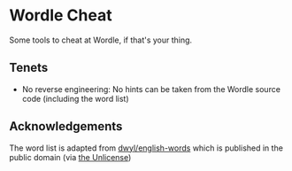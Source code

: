 # Wordle Cheat

Some tools to cheat at Wordle, if that's your thing.

## Tenets

- No reverse engineering: No hints can be taken from the Wordle source code
  (including the word list)

## Acknowledgements

The word list is adapted from
[dwyl/english-words](https://github.com/dwyl/english-words/) which is published
in the public domain (via [the Unlicense](https://github.com/dwyl/english-words/blob/master/LICENSE.md))
